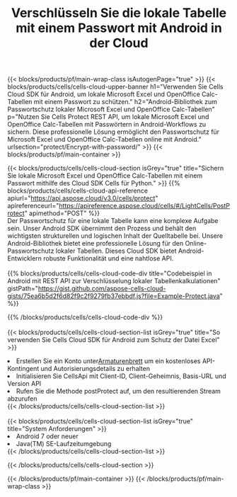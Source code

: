 ﻿---
title:  Verschlüsseln Sie die lokale Tabelle mit einem Passwort mit Android in der Cloud
description:  Cloud-APIs und SDKs zum Schutz von Microsoft Excel und OpenOffice Calc mit Android. Verschlüsseln Sie lokale Tabellenkalkulationen mit einem Passwort mit dem Cells Cloud API SDK für Android.
---
{{< blocks/products/pf/main-wrap-class isAutogenPage="true" >}}
{{< blocks/products/cells/cells-cloud-upper-banner h1="Verwenden Sie Cells Cloud SDK für Android, um lokale Microsoft Excel und OpenOffice Calc-Tabellen mit einem Passwort zu schützen." h2="Android-Bibliothek zum Passwortschutz lokaler Microsoft Excel und OpenOffice Calc-Tabellen" p="Nutzen Sie Cells Protect REST API, um lokale Microsoft Excel und OpenOffice Calc-Tabellen mit Passwörtern in Android-Workflows zu sichern. Diese professionelle Lösung ermöglicht den Passwortschutz für Microsoft Excel und OpenOffice Calc-Tabellen online mit Android." urlsection="protect/Encrypt-with-password/" >}}
{{< blocks/products/pf/main-container >}}

{{< blocks/products/cells/cells-cloud-section isGrey="true" title="Sichern Sie lokale Microsoft Excel und OpenOffice Calc-Tabellen mit einem Passwort mithilfe des Cloud SDK Cells für Python." >}}
{{% blocks/products/cells/cells-cloud-api-reference apiurl="https://api.aspose.cloud/v3.0/cells/protect" apireferenceurl="https://apireference.aspose.cloud/cells/#/LightCells/PostProtect" apimethod="POST" %}}
<br/>
Der Passwortschutz für eine lokale Tabelle kann eine komplexe Aufgabe sein. Unser Android SDK übernimmt den Prozess und behält den wichtigsten strukturellen und logischen Inhalt der Quelltabelle bei. Unsere Android-Bibliothek bietet eine professionelle Lösung für den Online-Passwortschutz lokaler Tabellen. Dieses Cloud SDK bietet Android-Entwicklern robuste Funktionalität und eine nahtlose API.
<br/>
<br/>
{{% blocks/products/cells/cells-cloud-code-div title="Codebeispiel in Android mit REST API zur Verschlüsselung lokaler Tabellenkalkulationen" gistPath="https://gist.github.com/aspose-cells-cloud-gists/75ea6b5d2f6d82f9c2f9279fb37ebbdf.js?file=Example-Protect.java" %}}
  
{{% /blocks/products/cells/cells-cloud-code-div %}}
<br/>
<br/>
{{< blocks/products/cells/cells-cloud-section-list isGrey="true" title="So verwenden Sie Cells Cloud SDK für Android zum Schutz der Datei Excel" >}}
<li> Erstellen Sie ein Konto unter<a href="https://dashboard.aspose.cloud/">Armaturenbrett</a> um ein kostenloses API-Kontingent und Autorisierungsdetails zu erhalten</li>
<li>Initialisieren Sie CellsApi mit Client-ID, Client-Geheimnis, Basis-URL und Version API</li>
<li>Rufen Sie die Methode postProtect auf, um den resultierenden Stream abzurufen</li>
{{< /blocks/products/cells/cells-cloud-section-list >}}
<br/>
<br/>
{{< blocks/products/cells/cells-cloud-section-list isGrey="true" title="System Anforderungen" >}}
<li>Android 7 oder neuer</li>
<li>Java(TM) SE-Laufzeitumgebung</li>
{{< /blocks/products/cells/cells-cloud-section-list >}}

{{< /blocks/products/cells/cells-cloud-section >}}

{{< /blocks/products/pf/main-container >}}
{{< /blocks/products/pf/main-wrap-class >}}
